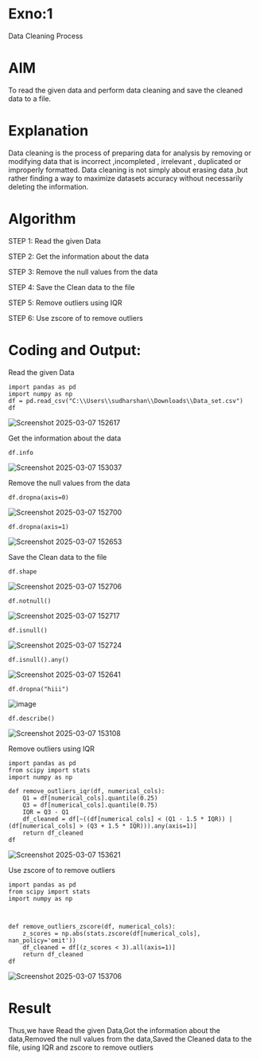 # Exno:1
Data Cleaning Process

# AIM
To read the given data and perform data cleaning and save the cleaned data to a file.

# Explanation
Data cleaning is the process of preparing data for analysis by removing or modifying data that is incorrect ,incompleted , irrelevant , duplicated or improperly formatted. Data cleaning is not simply about erasing data ,but rather finding a way to maximize datasets accuracy without necessarily deleting the information.

# Algorithm
STEP 1: Read the given Data

STEP 2: Get the information about the data

STEP 3: Remove the null values from the data

STEP 4: Save the Clean data to the file

STEP 5: Remove outliers using IQR

STEP 6: Use zscore of to remove outliers

# Coding and Output:

Read the given Data
```
import pandas as pd
import numpy as np
df = pd.read_csv("C:\\Users\\sudharshan\\Downloads\\Data_set.csv")
df
```
![Screenshot 2025-03-07 152617](https://github.com/user-attachments/assets/a6cd3d11-aff2-4b91-b031-cd42c0621ad2)

 Get the information about the data
```
df.info
```
![Screenshot 2025-03-07 153037](https://github.com/user-attachments/assets/036300f3-c3ee-42c7-a308-4fff34cc738b)

Remove the null values from the data
```
df.dropna(axis=0)
```
![Screenshot 2025-03-07 152700](https://github.com/user-attachments/assets/9f113c0d-87ed-4c00-a7b4-c41491f42e56)



```
df.dropna(axis=1)
```
![Screenshot 2025-03-07 152653](https://github.com/user-attachments/assets/80e2b923-c2de-4b08-ab80-143b826d0fc6)

Save the Clean data to the file
```
df.shape
```
![Screenshot 2025-03-07 152706](https://github.com/user-attachments/assets/89b34b72-1b8e-4f0f-90ae-b53067193b50)

```
df.notnull()
```
![Screenshot 2025-03-07 152717](https://github.com/user-attachments/assets/32e9a5f3-06e8-43a9-9d4a-325bff531933)

```
df.isnull()
```
![Screenshot 2025-03-07 152724](https://github.com/user-attachments/assets/9ed63347-058a-43a4-bb48-d265d8043416)

```
df.isnull().any()
```
![Screenshot 2025-03-07 152641](https://github.com/user-attachments/assets/709c682e-5b56-4aa6-bb7a-3657be7fbb2b)
```
df.dropna("hiii")
```
![image](https://github.com/user-attachments/assets/e293eeb3-161f-4697-bcbd-3d2284357082)

```
df.describe()
```
![Screenshot 2025-03-07 153108](https://github.com/user-attachments/assets/6d8fb618-fd72-4057-b4ce-d2b0baf31d01)

Remove outliers using IQR
```
import pandas as pd
from scipy import stats
import numpy as np

def remove_outliers_iqr(df, numerical_cols):
    Q1 = df[numerical_cols].quantile(0.25)
    Q3 = df[numerical_cols].quantile(0.75)
    IQR = Q3 - Q1
    df_cleaned = df[~((df[numerical_cols] < (Q1 - 1.5 * IQR)) | (df[numerical_cols] > (Q3 + 1.5 * IQR))).any(axis=1)]
    return df_cleaned
df
```
![Screenshot 2025-03-07 153621](https://github.com/user-attachments/assets/d57e8890-e8db-4c53-bf3c-d5c5380bc9a2)

Use zscore of to remove outliers
```
import pandas as pd
from scipy import stats
import numpy as np



def remove_outliers_zscore(df, numerical_cols):
    z_scores = np.abs(stats.zscore(df[numerical_cols], nan_policy='omit'))
    df_cleaned = df[(z_scores < 3).all(axis=1)]
    return df_cleaned
df
```
![Screenshot 2025-03-07 153706](https://github.com/user-attachments/assets/4b29d4a5-9f2c-4a59-a36b-d4aaf6819fa0)









# Result
Thus,we have Read the given Data,Got the information about the data,Removed the null values from the data,Saved the Cleaned data to the file, using IQR and  zscore  to remove outliers

